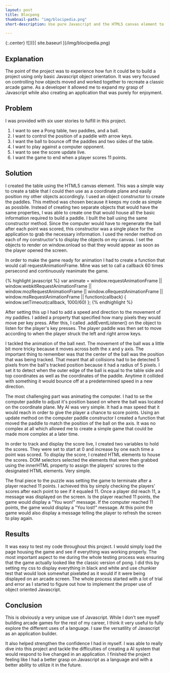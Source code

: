 ```yaml
---
layout: post
title: Blocpong
thumbnail-path: "img/blocipedia.png"
short-description: Use pure Javascript and the HTML5 canvas element to create a Pong replica.

---
```


{:.center}
![]({{ site.baseurl }}/img/blocipedia.png)

## Explanation

The point of the project was to experience how fun it could be to build a project using only basic Javascript object orientation. It was very focused on controlling how objects moved and worked together to recreate a classic arcade game. As a developer it allowed me to expand my grasp of Javascript while also creating an application that was purely for enjoyment.

## Problem

I was provided with six user stories to fulfill in this project.

1. I want to see a Pong table, two paddles, and a ball.
2. I want to control the position of a paddle with arrow keys.
3. I want the ball to bounce off the paddles and two sides of the table.
4. I want to play against a computer opponent.
5. I want to see the score update live.
6. I want the game to end when a player scores 11 points.

## Solution

I created the table using the HTML5 canvas element. This was a simple way to create a table that I could then use as a coordinate plane and easily position my other objects accordingly. I used an object constructor to create the paddles. This method was chosen because it keeps my code as simple as possbile. Instead of creating two separate objects that would have the same properties, I was able to create one that would house all the basic information required to build a paddle. I built the ball using the same constructor method. Since the computer would have to regenerate the ball after each point was scored, this constructor was a single place for the application to grab the necessary information. I used the render method on each of my constructor's to display the objects on my canvas. I set the objects to render on window.onload so that they would appear as soon as the player opened the screen.

In order to make the game ready for animation I had to create a function that would call requestAnimationFrame. Mine was set to call a callback 60 times persecond and continuously reanimate the game.

{% highlight javascript %}
var animate = window.requestAnimationFrame ||
        window.webkitRequestAnimationFrame ||
        window.mozRequestAnimationFrame    ||
        window.oRequestAnimationFrame      || 
        window.msRequestAnimationFrame     ||
        function(callback) { window.setTimeout(callback, 1000/60) };
{% endhighlight %}

After setting this up I had to add a speed and direction to the movement of my paddles. I added a property that specified how many pixels they would move per key press. After this, I called .addEventListener() on the object to listen for the player's key presses. The player paddle was then set to move according to when the player struck the left and right arrow keys.

I tackled the animation of the ball next. The movement of the ball was a little bit more tricky because it moves across both the x and y axis. The important thing to remember was that the center of the ball was the position that was being tracked. That meant that all collisions had to be detected 5 pixels from the ball's tracked position because it had a radius of 5 pixels. I set it to detect when the outer edge of the ball is equal to the table side and top coordinates as well as the coordinates of the paddle. Anytime it collided with something it would bounce off at a predetermined speed in a new direction.

The most challenging part was animating the computer. I had to se the computer paddle to adjust it's position based on where the ball was located on the coordinate plane. My AI was very simple. It had a max speed that it would reach in order to give the player a chance to score points. Using an update method on the computer paddle constructor I created a function that moved the paddle to match the position of the ball on the axis. It was no complex at all which allowed me to create a simple game that could be made more complex at a later time.

In order to track and display the score live, I created two variables to hold the scores. They were set to start at 0 and increase by one each time a point was scored. To display the score, I created HTML elements to house the scores. DOM selectors selected the elements that were then grabbed using the innerHTML property to assign the players' scrores to the designated HTML elements. Very simple.

The final piece to the puzzle was setting the game to terminate after a player reached 11 points. I achieved this by simply checking the players' scores after each point to see if it equaled 11. Once a player did reach 11, a message was displayed on the screen. Is the player reached 11 points, the game would display a "You won!" message. If the computer reached 11 points, the game would display a "You lost!" message. At this point the game would also display a message telling the player to refresh the screen to play again.

## Results

It was easy to test my code throughout this project. I would simply load the page housing the game and see if everything was working properly. The most important aspect to me during the whole testing process was ensuring that the game actually looked like the classic version of pong. I did this by setting my css to display everything in black and white and use chunkier test that would look somewhat pixelated as it would if it were being displayed on an arcade screen. The whole process started with a lot of trial and error as I started to figure out how to implement the proper use of object oriented Javascript.

## Conclusion

This is obviously a very unique use of Javascript. While I don't see myself building arcade games for the rest of my career, I think it very useful to fully explore the different uses of a language. I saw the versatility of Javascript as an application builder. 

It also helped strengthen the confidence I had in myself. I was able to really dive into this project and tackle the difficulties of creating a AI system that would respond to live changed in an application. I finished the project feeling like I had a better grasp on Javascript as a language and with a better ability to utilize it in the future.